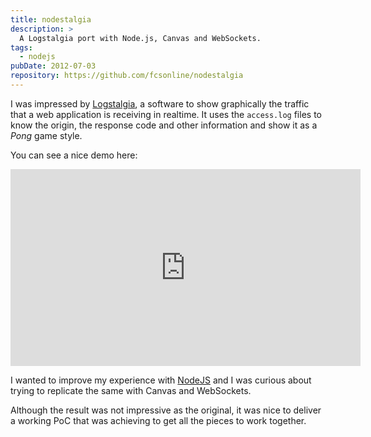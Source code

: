 ```yaml
---
title: nodestalgia
description: >
  A Logstalgia port with Node.js, Canvas and WebSockets.
tags:
  - nodejs
pubDate: 2012-07-03
repository: https://github.com/fcsonline/nodestalgia
---
```


I was impressed by [Logstalgia](https://logstalgia.io/), a software to show
graphically the traffic that a web application is receiving in realtime. It
uses the `access.log` files to know the origin, the response code and other
information and show it as a *Pong* game style.

You can see a nice demo here:

<iframe width="560" height="315"
src="https://www.youtube.com/embed/HeWfkPeDQbY" frameborder="0"
allow="accelerometer; autoplay; encrypted-media; gyroscope; picture-in-picture"
allowfullscreen></iframe>

I wanted to improve my experience with [NodeJS](https://nodejs.org) and I was
curious about trying to replicate the same with Canvas and WebSockets.

Although the result was not impressive as the original, it was nice to deliver
a working PoC that was achieving to get all the pieces to work together.
